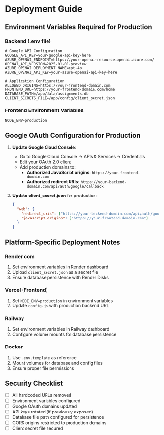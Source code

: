 # Deployment Guide

## Environment Variables Required for Production

### Backend (.env file)
```
# Google API Configuration
GOOGLE_API_KEY=your-google-api-key-here
AZURE_OPENAI_ENDPOINT=https://your-openai-resource.openai.azure.com/
OPENAI_API_VERSION=2025-01-01-preview
AZURE_OPENAI_DEPLOYMENT_NAME=gpt-4o
AZURE_OPENAI_API_KEY=your-azure-openai-api-key-here

# Application Configuration
ALLOWED_ORIGINS=https://your-frontend-domain.com
FRONTEND_URL=https://your-frontend-domain.com/home
DATABASE_PATH=/app/data/assignments.db
CLIENT_SECRETS_FILE=/app/config/client_secret.json
```

### Frontend Environment Variables
```
NODE_ENV=production
```

## Google OAuth Configuration for Production

1. **Update Google Cloud Console**:
   - Go to Google Cloud Console → APIs & Services → Credentials
   - Edit your OAuth 2.0 client
   - Add production domains to:
     - **Authorized JavaScript origins**: `https://your-frontend-domain.com`
     - **Authorized redirect URIs**: `https://your-backend-domain.com/api/auth/google/callback`

2. **Update client_secret.json** for production:
   ```json
   {
     "web": {
       "redirect_uris": ["https://your-backend-domain.com/api/auth/google/callback"],
       "javascript_origins": ["https://your-frontend-domain.com"]
     }
   }
   ```

## Platform-Specific Deployment Notes

### Render.com
1. Set environment variables in Render dashboard
2. Upload `client_secret.json` as a secret file
3. Ensure database persistence with Render Disks

### Vercel (Frontend)
1. Set `NODE_ENV=production` in environment variables
2. Update `config.js` with production backend URL

### Railway
1. Set environment variables in Railway dashboard
2. Configure volume mounts for database persistence

### Docker
1. Use `.env.template` as reference
2. Mount volumes for database and config files
3. Ensure proper file permissions

## Security Checklist

- [ ] All hardcoded URLs removed
- [ ] Environment variables configured
- [ ] Google OAuth domains updated
- [ ] API keys rotated (if previously exposed)
- [ ] Database file path configured for persistence
- [ ] CORS origins restricted to production domains
- [ ] Client secret file secured

